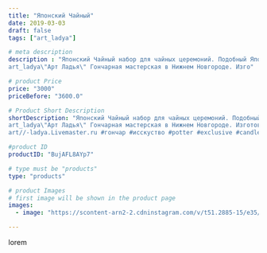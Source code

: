 ```yaml
---
title: "Японский Чайный"
date: 2019-03-03
draft: false
tags: ["art_ladya"]

# meta description
description : "Японский Чайный набор для чайных церемоний. Подобный Японский чайник находится в Эрмитаже! 
art_ladya\"Арт Ладья\" Гончарная мастерская в Нижнем Новгороде. Изго"

# product Price
price: "3000"
priceBefore: "3600.0"

# Product Short Description
shortDescription: "Японский Чайный набор для чайных церемоний. Подобный Японский чайник находится в Эрмитаже! 
art_ladya\"Арт Ладья\" Гончарная мастерская в Нижнем Новгороде. Изготовление керамики и мастер//-классы по обучению. https://vk.com/art_ladya art_ladya@mail.ru 
art//-ladya.Livemaster.ru #гончар #исскуство #potter #exclusive #candles #teatradition #керамиканазаказ #handmade #керамика #гончарнаяпосуда #эксклюзивнаякерамика #painter #tea #decor #ceramicar #nntoday #claygoods #restaurant #earthenware #ceramic #design #japanese #японскийчайник #ceramicart #teapot #заварочныйчайник #clay #авторскаякерамика #кюсу"

#product ID
productID: "BujAFL8AYp7"

# type must be "products"
type: "products"

# product Images
# first image will be shown in the product page
images:
  - image: "https://scontent-arn2-2.cdninstagram.com/v/t51.2885-15/e35/52810542_825741304426025_980766595019710973_n.jpg?tp=1&_nc_ht=scontent-arn2-2.cdninstagram.com&_nc_cat=105&_nc_ohc=Aty5XXckS8MAX_DcOzo&ccb=7-4&oh=aa5834a0100eeb04cd17dbd96c7cf1af&oe=60842492&_nc_sid=86f79a&ig_cache_key=MTk5MTQzNTgxNjY0MzE2ODg5MQ%3D%3D.2-ccb7-4"

---
```

lorem
